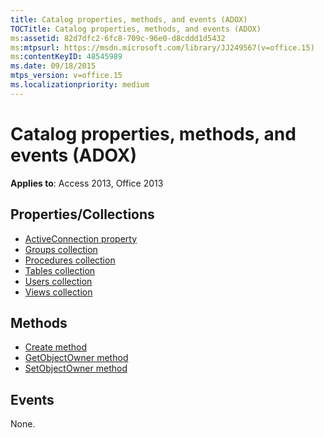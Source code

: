 ```yaml
---
title: Catalog properties, methods, and events (ADOX)
TOCTitle: Catalog properties, methods, and events (ADOX)
ms:assetid: 82d7dfc2-6fc8-709c-96e0-d8cddd1d5432
ms:mtpsurl: https://msdn.microsoft.com/library/JJ249567(v=office.15)
ms:contentKeyID: 48545989
ms.date: 09/18/2015
mtps_version: v=office.15
ms.localizationpriority: medium
---
```


# Catalog properties, methods, and events (ADOX)

**Applies to**: Access 2013, Office 2013 

## Properties/Collections

- [ActiveConnection property](activeconnection-property-adox.md)
- [Groups collection](groups-collection-adox.md)
- [Procedures collection](procedures-collection-adox.md)
- [Tables collection](tables-collection-adox.md)
- [Users collection](users-collection-adox.md)
- [Views collection](views-collection-adox.md)

## Methods

- [Create method](create-method-adox.md)
- [GetObjectOwner method](getobjectowner-method-adox.md)
- [SetObjectOwner method](https://docs.microsoft.com/office/vba/access/concepts/miscellaneous/setobjectowner-method-adox)

## Events

None.

